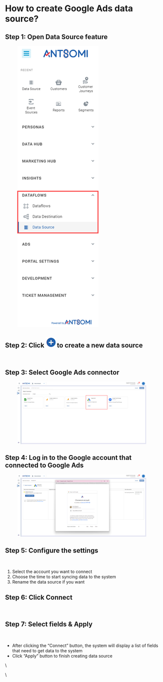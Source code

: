 # How to create Google Ads data source?

## Step 1: Open Data Source feature

<figure><img src="../../.gitbook/assets/image (2471).png" alt=""><figcaption></figcaption></figure>

## Step 2: Click ![](<../../.gitbook/assets/image (577).png>) to create a new data source

<figure><img src="https://lh5.googleusercontent.com/OnnHOrm9nkN63vYBEI5-FbM6hNVPg9l52FJIcf3EtOvwnYfQBSMY62zAynEiTUQpJzjE4HidylXqVMWsTpOWN9Tcu9nSyxSZNDGBfl_uHrId1DZoojPfhMirriTQNF30vCG0sWFgNQmt4ViHUGvClang=s2048" alt=""><figcaption></figcaption></figure>

## Step 3: Select Google Ads connector

<figure><img src="../../.gitbook/assets/image (1089).png" alt=""><figcaption></figcaption></figure>

## Step 4: Log in to the Google account that connected to Google Ads

<figure><img src="../../.gitbook/assets/image (901).png" alt=""><figcaption></figcaption></figure>

## Step 5: Configure the settings

<figure><img src="https://lh4.googleusercontent.com/nazH30K3TMFRq2oxGfI7cyDUqnLpRq77i3MjS8_rPN1retMIo9B1tdV_0IXM-UiOp4lCrNW_UYL3Nvld7CUW6qdQMpwVxApbBnJSauA0ZrcVfxuzDuz1QIVWE_ABI-6SeJJR5pkDKURUJb1_1VZCSczA=s2048" alt=""><figcaption></figcaption></figure>

1. Select the account you want to connect
2. Choose the time to start syncing data to the system
3. Rename the data source if you want

## Step 6: Click Connect

<figure><img src="https://lh5.googleusercontent.com/8ix7jAVedDb8Db_Q6HnGOzfAfTHqh4ta6pPV5MKGveIzCnfbEQBHzaDzAajJeHXqsgOYoi6GXCe6U8WdsUpm-qCuG4_sobNcrYp3SX_CfcfgZqHtYlHiM30YLuRe9bRhm12nwXjb3iN2Oo3SpDUkfcdl=s2048" alt=""><figcaption></figcaption></figure>

## Step 7: Select fields & Apply

<figure><img src="https://lh6.googleusercontent.com/JrF8lIHSYeeBucoZnIDvbrEGdMEHbHEldLPVCbYOqom7TjYCaSwuqMf-VDX_A0Vx7nMlnhNzcqi0W3We3vAcZK6mzo8bzgUn86af4g5QxlYZDIS2xe7WcRlFmcpQdechxMIMXv4ZjZhmfcPQInQxZ_y3=s2048" alt=""><figcaption></figcaption></figure>

* After clicking the “Connect” button, the system will display a list of fields that need to get data to the system
* Click “Apply” button to finish creating data source

\


\
